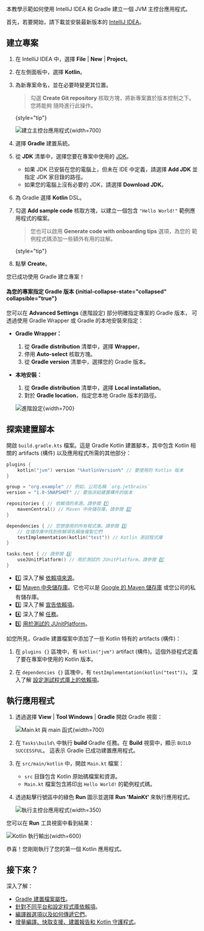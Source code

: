 [//]: # (title: 開始使用 Gradle 和 Kotlin/JVM)

本教學示範如何使用 IntelliJ IDEA 和 Gradle 建立一個 JVM 主控台應用程式。

首先，若要開始，請下載並安裝最新版本的 [IntelliJ IDEA](https://www.jetbrains.com/idea/download/index.html)。

## 建立專案

1. 在 IntelliJ IDEA 中，選擇 **File** | **New** | **Project**。
2. 在左側面板中，選擇 **Kotlin**。
3. 為新專案命名，並在必要時變更其位置。

   > 勾選 **Create Git repository** 核取方塊，將新專案置於版本控制之下。您將能夠
   > 隨時進行此操作。
   >
   {style="tip"}

   ![建立主控台應用程式](jvm-new-gradle-project.png){width=700}

4. 選擇 **Gradle** 建置系統。
5. 從 **JDK** 清單中，選擇您要在專案中使用的 [JDK](https://www.oracle.com/java/technologies/downloads/)。
    * 如果 JDK 已安裝在您的電腦上，但未在 IDE 中定義，請選擇 **Add JDK** 並指定 JDK 家目錄的路徑。
    * 如果您的電腦上沒有必要的 JDK，請選擇 **Download JDK**。

6. 為 Gradle 選擇 **Kotlin** DSL。
7. 勾選 **Add sample code** 核取方塊，以建立一個包含 `"Hello World!"` 範例應用程式的檔案。

   > 您也可以啟用 **Generate code with onboarding tips** 選項，為您的
   > 範例程式碼添加一些額外有用的註解。
   >
   {style="tip"}

8. 點擊 **Create**。

您已成功使用 Gradle 建立專案！

#### 為您的專案指定 Gradle 版本 {initial-collapse-state="collapsed" collapsible="true"}

您可以在 **Advanced Settings** (進階設定) 部分明確指定專案的 Gradle 版本，
可透過使用 Gradle Wrapper 或 Gradle 的本地安裝來指定：

* **Gradle Wrapper：**
   1. 從 **Gradle distribution** 清單中，選擇 **Wrapper**。
   2. 停用 **Auto-select** 核取方塊。
   3. 從 **Gradle version** 清單中，選擇您的 Gradle 版本。
* **本地安裝：**
   1. 從 **Gradle distribution** 清單中，選擇 **Local installation**。
   2. 對於 **Gradle location**，指定您本地 Gradle 版本的路徑。

   ![進階設定](jvm-new-gradle-project-advanced.png){width=700}

## 探索建置腳本

開啟 `build.gradle.kts` 檔案。這是 Gradle Kotlin 建置腳本，其中包含 Kotlin 相關的 artifacts (構件) 以及應用程式所需的其他部分：

```kotlin
plugins {
    kotlin("jvm") version "%kotlinVersion%" // 要使用的 Kotlin 版本
}

group = "org.example" // 例如，公司名稱 `org.jetbrains`
version = "1.0-SNAPSHOT" // 要指派給建置構件的版本

repositories { // 依賴項的來源。請參閱 1️⃣
    mavenCentral() // Maven 中央儲存庫。請參閱 2️⃣
}

dependencies { // 您想使用的所有程式庫。請參閱 3️⃣
    // 在儲存庫中找到依賴項名稱後複製它們
    testImplementation(kotlin("test")) // Kotlin 測試程式庫
}

tasks.test { // 請參閱 4️⃣
    useJUnitPlatform() // 用於測試的 JUnitPlatform。請參閱 5️⃣
}
```

* 1️⃣ 深入了解 [依賴項來源](https://docs.gradle.org/current/userguide/declaring_repositories.html)。
* 2️⃣ [Maven 中央儲存庫](https://central.sonatype.com/)。它也可以是 [Google 的 Maven 儲存庫](https://maven.google.com/) 或您公司的私有儲存庫。
* 3️⃣ 深入了解 [宣告依賴項](https://docs.gradle.org/current/userguide/declaring_dependencies.html)。
* 4️⃣ 深入了解 [任務](https://docs.gradle.org/current/dsl/org.gradle.api.Task.html)。
* 5️⃣ [用於測試的 JUnitPlatform](https://docs.gradle.org/current/javadoc/org/gradle/api/tasks/testing/Test.html#useJUnitPlatform)。

如您所見，Gradle 建置檔案中添加了一些 Kotlin 特有的 artifacts (構件)：

1. 在 `plugins {}` 區塊中，有 `kotlin("jvm")` artifact (構件)。這個外掛程式定義了要在專案中使用的 Kotlin 版本。

2. 在 `dependencies {}` 區塊中，有 `testImplementation(kotlin("test"))`。
   深入了解 [設定測試程式庫上的依賴項](gradle-configure-project.md#set-dependencies-on-test-libraries)。

## 執行應用程式

1. 透過選擇 **View** | **Tool Windows** | **Gradle** 開啟 Gradle 視窗：

   ![Main.kt 與 main 函式](jvm-gradle-view-build.png){width=700}

2. 在 `Tasks\build\` 中執行 **build** Gradle 任務。在 **Build** 視窗中，顯示 `BUILD SUCCESSFUL`。
   這表示 Gradle 已成功建置應用程式。

3. 在 `src/main/kotlin` 中，開啟 `Main.kt` 檔案：
   * `src` 目錄包含 Kotlin 原始碼檔案和資源。
   * `Main.kt` 檔案包含將印出 `Hello World!` 的範例程式碼。

4. 透過點擊行號區中的綠色 **Run** 圖示並選擇 **Run 'MainKt'** 來執行應用程式。

   ![執行主控台應用程式](jvm-run-app-gradle.png){width=350}

您可以在 **Run** 工具視窗中看到結果：

![Kotlin 執行輸出](jvm-output-gradle.png){width=600}

恭喜！您剛剛執行了您的第一個 Kotlin 應用程式。

## 接下來？

深入了解：
* [Gradle 建置檔案屬性](https://docs.gradle.org/current/dsl/org.gradle.api.Project.html#N14E9A)。
* [針對不同平台和設定程式庫依賴項](gradle-configure-project.md)。
* [編譯器選項以及如何傳遞它們](gradle-compiler-options.md)。
* [增量編譯、快取支援、建置報告和 Kotlin 守護程式](gradle-compilation-and-caches.md)。